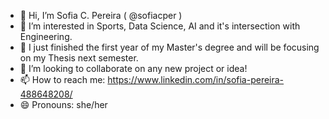 - 👋 Hi, I’m Sofia C. Pereira ( @sofiacper )
- 👀 I’m interested in Sports, Data Science, AI and it's intersection with Engineering.
- 🌱 I just finished the first year of my Master's degree and will be focusing on my Thesis next semester.
- 💞️ I’m looking to collaborate on any new project or idea!
- 📫 How to reach me: https://www.linkedin.com/in/sofia-pereira-488648208/
- 😄 Pronouns: she/her

<!---
sofiacper/sofiacper is a ✨ special ✨ repository because its `README.md` (this file) appears on your GitHub profile.
You can click the Preview link to take a look at your changes.
--->

